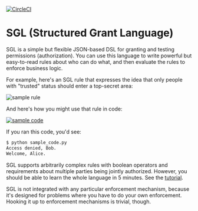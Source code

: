 [![CircleCI](https://circleci.com/gh/dhh1128/sgl.svg?style=svg)](
https://circleci.com/gh/dhh1128/sgl)

# SGL (Structured Grant Language)

SGL is a simple but flexible JSON-based DSL for granting and testing
permissions (authorization). You can use this language to write powerful
but easy-to-read rules about who can do what, and then evaluate the
rules to enforce business logic.

For example, here's an SGL rule that expresses the idea that only people
with "trusted" status should enter a top-secret area:

![sample rule](https://github.com/dhh1128/sgl/blob/master/collateral/sample_rule.png)

And here's how you might use that rule in code:

[![sample code](https://github.com/dhh1128/sgl/blob/master/collateral/sample_code.png)](sample_code.py)

If you ran this code, you'd see:

```bash
$ python sample_code.py
Access denied, Bob.
Welcome, Alice.
```

SGL supports arbitrarily complex rules with boolean operators and
requirements about multiple parties being jointly authorized. However,
you should be able to learn the whole language in 5 minutes. See the
[tutorial](tutorial.md).

SGL is not integrated with any particular enforcement mechanism, because
it's designed for problems where you have to do your own enforcement.
Hooking it up to enforcement mechanisms is trivial, though.

